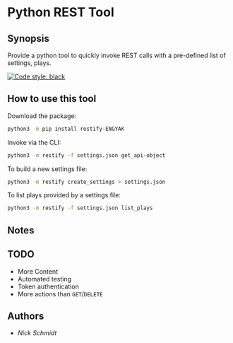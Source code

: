 # Python REST Tool

## Synopsis

Provide a python tool to quickly invoke REST calls with a pre-defined list of settings, plays.

[![Code style: black](https://img.shields.io/badge/code%20style-black-000000.svg)](https://github.com/psf/black)

## How to use this tool

Download the package:

```bash
python3 -m pip install restify-ENGYAK
```

Invoke via the CLI:

```bash
python3 -m restify -f settings.json get_api-object
```

To build a new settings file:

```bash
python3 -m restify create_settings > settings.json
```

To list plays provided by a settings file:

```bash
python3 -m restify -f settings.json list_plays
```

## Notes

## TODO

* More Content
* Automated testing
* Token authentication
* More actions than `GET`/`DELETE`

## Authors

* *Nick Schmidt*
